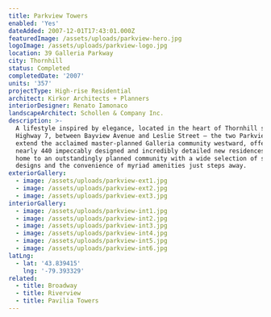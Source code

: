 ```yaml
---
title: Parkview Towers
enabled: 'Yes'
dateAdded: 2007-12-01T17:43:01.000Z
featuredImage: /assets/uploads/parkview-hero.jpg
logoImage: /assets/uploads/parkview-logo.jpg
location: 39 Galleria Parkway
city: Thornhill
status: Completed
completedDate: '2007'
units: '357'
projectType: High-rise Residential
architect: Kirkor Architects + Planners
interiorDesigner: Renato Iamonaco
landscapeArchitect: Schollen & Company Inc.
description: >-
  A lifestyle inspired by elegance, located in the heart of Thornhill south of
  Highway 7, between Bayview Avenue and Leslie Street – the two Parkview Towers
  extend the acclaimed master-planned Galleria community westward, offering
  nearly 440 impeccably designed and incredibly detailed new residences. Come
  home to an outstandingly planned community with a wide selection of suite
  designs and the convenience of myriad amenities just steps away.
exteriorGallery:
  - image: /assets/uploads/parkview-ext1.jpg
  - image: /assets/uploads/parkview-ext2.jpg
  - image: /assets/uploads/parkview-ext3.jpg
interiorGallery:
  - image: /assets/uploads/parkview-int1.jpg
  - image: /assets/uploads/parkview-int2.jpg
  - image: /assets/uploads/parkview-int3.jpg
  - image: /assets/uploads/parkview-int4.jpg
  - image: /assets/uploads/parkview-int5.jpg
  - image: /assets/uploads/parkview-int6.jpg
latLng:
  - lat: '43.839415'
    lng: '-79.393329'
related:
  - title: Broadway
  - title: Riverview
  - title: Pavilia Towers
---
```


